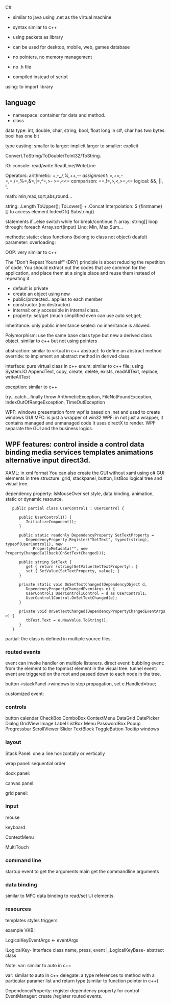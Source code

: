 C#

- similar to java using .net as the virtual machine

- syntax similar to c++

- using packets as library

- can be used for desktop, mobile, web, games database

- no pointers, no memory management

- no .h file

- compiled instead of script

using: to import library

## language
- namespace: container for data and method.
- class

data type:
int, double, char, string, bool, float
long
in c#, char has two bytes.
bool has one bit

type casting: 
smaller to larger: implicit
larger to smaller: explicit

Convert.ToString/ToDouble/ToInt32/ToString.

IO:
console:
read/write
ReadLine/WriteLine

Operators:
arithmetic: +,-,*,/,%,++,--
assignment: =,+=,-=,*=,/=,%=,&=,|=,^=,>- >=,<<=
comparison: ==,!=,>,<,>=,<=
logical: &&, ||, !,

math: 
min,max,sqrt,abs,round...

string:
.Length
ToUpper();
ToLower()
+
.Concat
Interpolation: $ {firstname}
[] to access element
IndexOf()
Substring()

statements
if...else
switch
while
for
break/continue
?:
array: string[]
loop through: foreach
Array.sort(input)
Linq: Min, Max,Sum...

methods:
static: class functions (belong to class not object)
deafult parameter:
overloading:

OOP: very similar to c++

The "Don't Repeat Yourself" (DRY) principle is about reducing the repetition of code. You should extract out the codes that are common for the application, and place them at a single place and reuse them instead of repeating it.

- default is private
- create an object using new
- public/protected.. applies to each member
- constructor (no destructor)
- internal: only accessible in internal class.
- property: set/get (much simplified even can use auto set;get;

Inheritance:
only public inheritance
sealed: no inheritance is allowed.

Polymorphism:
use the same base class type but new a derived class object.
similar to c++ but not using pointers

abstraction: similar to virtual in c++
abstract: to define an abstract method
override: to implement an abstract method in derived class.

interface: pure virtual class in c++
enum: similar to c++
file: using System.IO
AppendText, copy, create, delete, exists, readAllText, replace, writeAllText

exception: similar to c++

try...catch...finally
throw
ArithmeticException, FileNotFoundException, IndexOutOfRangeException, TimeOutException

WPF: windows presentation form
wpf is based on .net and used to create windows GUI
MFC: is just a wrapper of win32
WPF: in not just a wrapper, it contains managed and unmanaged code
It uses directX to render.
WPF separate the GUI and the business logics.

WPF features:
control inside a control
data binding
media services
templates
animations
alternative input
direct3d.
- 
XAML:
in xml format
You can also create the GUI without xaml using c#
GUI elements in tree structure:
grid, stackpanel, button, listBox
logical tree and visual tree.

dependency property:
IsMouseOver
set style, data binding, animation, static or dynamic resource.

```
   public partial class UserControl1 : UserControl { 
	
      public UserControl1() { 
         InitializeComponent(); 
      }
		
      public static readonly DependencyProperty SetTextProperty = 
         DependencyProperty.Register("SetText", typeof(string), typeof(UserControl1), new 
            PropertyMetadata("", new PropertyChangedCallback(OnSetTextChanged))); 
				
      public string SetText { 
         get { return (string)GetValue(SetTextProperty); } 
         set { SetValue(SetTextProperty, value); } 
      } 
		
      private static void OnSetTextChanged(DependencyObject d,
         DependencyPropertyChangedEventArgs e) { 
         UserControl1 UserControl1Control = d as UserControl1; 
         UserControl1Control.OnSetTextChanged(e); 
      } 
		
      private void OnSetTextChanged(DependencyPropertyChangedEventArgs e) { 
         tbTest.Text = e.NewValue.ToString(); 
      }  
   } 
```
partial: the class is defined in multiple source files.

### routed events
event can invoke handler on multiple listeners.
direct event: 
bubbling event: from the element to the topmost element in the visual tree.
tunnel event: event are triggered on the root and passed down to each node in the tree.

button->stackPanel->windows
to stop propagation, set e.Handled=true;

customized event:

### controls

button
calendar
CheckBox
ComboBox
ContextMenu
DataGrid
DatePicker
Dialog
GridView
Image
Label
ListBox
Menu
PasswordBox
Popup
Progressbar
ScrollViewer
Slider
TextBlock
ToggleButton
Tooltip
windows

### layout

Stack Panel: one a line horizontally or vertically

wrap panel: sequential order

dock panel: 

canvas panel: 

grid panel:

### input
mouse

keyboard

ContextMenu

MultiTouch

### command line
startup event to get the arguments 
main get the commandline arguments

### data binding
similar to MFC data binding to read/set UI elements.

### resources

templates
styles
triggers


example VKB:

LogicalKeyEventArgs <- eventArgs

ILogicalKey- interface class
	name, press, event
|_LogicalKeyBase- abstract class


Note: 
var: similar to auto in c++


var: similar to auto in c++
delegate: a type references to method with a particular paramer list and return type (similar to function pointer in c++)

DependencyProperty: register dependency property for control
EventManager: create /register routed events.


 
























